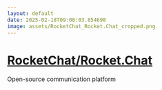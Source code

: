 ```yaml
---
layout: default
date: 2025-02-18T09:08:03.854698
image: assets/RocketChat_Rocket.Chat_cropped.png
---
```


# [RocketChat/Rocket.Chat](https://github.com/RocketChat/Rocket.Chat)

Open-source communication platform
